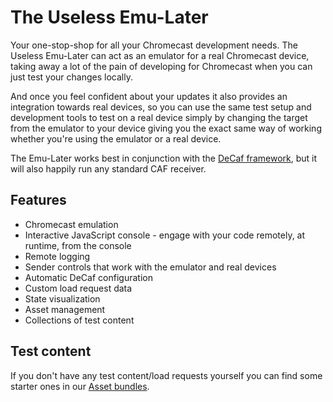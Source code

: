 # The Useless Emu-Later
Your one-stop-shop for all your Chromecast development needs. The Useless Emu-Later can act as an emulator for a real
Chromecast device, taking away a lot of the pain of developing for Chromecast when you can just test your changes
locally.

And once you feel confident about your updates it also provides an integration towards real devices, so you can use
the same test setup and development tools to test on a real device simply by changing the target from the emulator to
your device giving you the exact same way of working whether you're using the emulator or a real device.

The Emu-Later works best in conjunction with the [DeCaf framework](https://decaf.cc), but it will also happily run any
standard CAF receiver.

## Features
* Chromecast emulation
* Interactive JavaScript console - engage with your code remotely, at runtime, from the console
* Remote logging
* Sender controls that work with the emulator and real devices
* Automatic DeCaf configuration
* Custom load request data
* State visualization
* Asset management
* Collections of test content

## Test content
If you don't have any test content/load requests yourself you can find some starter ones in our
[Asset bundles](guides/UselessEmuLater.AssetBundles).